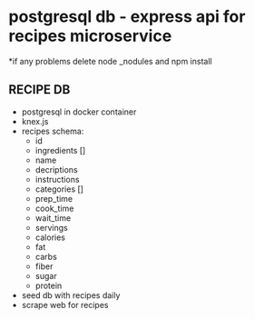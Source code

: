 # postgresql db - express api for recipes microservice

\*if any problems delete node \_nodules and npm install

## RECIPE DB

- postgresql in docker container
- knex.js
- recipes schema:
  - id
  - ingredients []
  - name
  - decriptions
  - instructions
  - categories []
  - prep_time
  - cook_time
  - wait_time
  - servings
  - calories
  - fat
  - carbs
  - fiber
  - sugar
  - protein
- seed db with recipes daily
- scrape web for recipes

